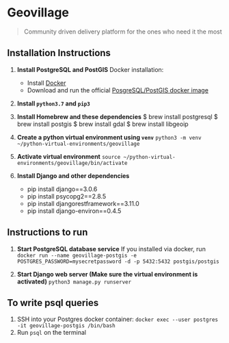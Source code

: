 # Geovillage
> Community driven delivery platform for the ones who need it the most

## Installation Instructions

1. **Install PostgreSQL and PostGIS**
Docker installation:
    - Install [Docker](https://docs.docker.com/get-docker/)
    - Download and run the official [PosgreSQL/PostGIS docker image](https://registry.hub.docker.com/r/postgis/postgis/)

2. **Install `python3.7` and `pip3`**

3. **Install Homebrew and these dependencies**
    $ brew install postgresql
    $ brew install postgis
    $ brew install gdal
    $ brew install libgeoip

4. **Create a python virtual environment using `venv`**
    `python3 -m venv ~/python-virtual-environments/geovillage`

5. **Activate virtual environment**
    `source ~/python-virtual-environments/geovillage/bin/activate`

6. **Install Django and other dependencies**
    - pip install django==3.0.6
    - pip install psycopg2==2.8.5
    - pip install djangorestframework==3.11.0
    - pip install django-environ==0.4.5

## Instructions to run

1. **Start PostgreSQL database service**
    If you installed via docker, run `docker run --name geovillage-postgis -e POSTGRES_PASSWORD=mysecretpassword -d -p 5432:5432 postgis/postgis`

2. **Start Django web server (Make sure the virtual environment is activated)**
    `python3 manage.py runserver`

## To write psql queries
1. SSH into your Postgres docker container: `docker exec --user postgres -it geovillage-postgis /bin/bash` 
2. Run `psql` on the terminal
